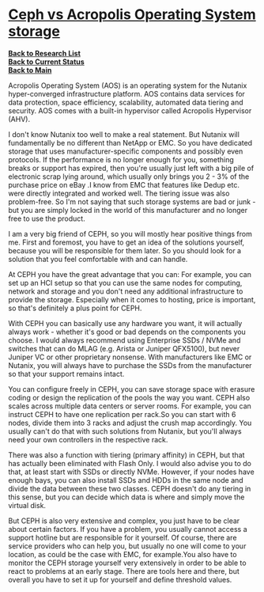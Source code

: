 # **[Ceph vs Acropolis Operating System storage](https://forum.proxmox.com/threads/nutanix-vs-proxmox-with-ceph.137109/#:~:text=With%20manufacturers%20like%20EMC%20or,pools%20the%20way%20you%20want.)**

**[Back to Research List](../../../research_list.md)**\
**[Back to Current Status](../../../../a_status/detailed_status.md)**\
**[Back to Main](../../../../README.md)**

Acropolis Operating System (AOS) is an operating system for the Nutanix hyper-converged infrastructure platform. AOS contains data services for data protection, space efficiency, scalability, automated data tiering and security. AOS comes with a built-in hypervisor called Acropolis Hypervisor (AHV).

I don't know Nutanix too well to make a real statement. But Nutanix will fundamentally be no different than NetApp or EMC. So you have dedicated storage that uses manufacturer-specific components and possibly even protocols. If the performance is no longer enough for you, something breaks or support has expired, then you're usually just left with a big pile of electronic scrap lying around, which usually only brings you 2 - 3% of the purchase price on eBay .I know from EMC that features like Dedup etc. were directly integrated and worked well. The tiering issue was also problem-free. So I'm not saying that such storage systems are bad or junk - but you are simply locked in the world of this manufacturer and no longer free to use the product.

I am a very big friend of CEPH, so you will mostly hear positive things from me. First and foremost, you have to get an idea of the solutions yourself, because you will be responsible for them later. So you should look for a solution that you feel comfortable with and can handle.

At CEPH you have the great advantage that you can: For example, you can set up an HCI setup so that you can use the same nodes for computing, network and storage and you don't need any additional infrastructure to provide the storage. Especially when it comes to hosting, price is important, so that's definitely a plus point for CEPH.

With CEPH you can basically use any hardware you want, it will actually always work - whether it's good or bad depends on the components you choose. I would always recommend using Enterprise SSDs / NVMe and switches that can do MLAG (e.g. Arista or Juniper QFX5100), but never Juniper VC or other proprietary nonsense. With manufacturers like EMC or Nutanix, you will always have to purchase the SSDs from the manufacturer so that your support remains intact.

You can configure freely in CEPH, you can save storage space with erasure coding or design the replication of the pools the way you want. CEPH also scales across multiple data centers or server rooms. For example, you can instruct CEPH to have one replication per rack.So you can start with 6 nodes, divide them into 3 racks and adjust the crush map accordingly. You usually can't do that with such solutions from Nutanix, but you'll always need your own controllers in the respective rack.

There was also a function with tiering (primary affinity) in CEPH, but that has actually been eliminated with Flash Only. I would also advise you to do that, at least start with SSDs or directly NVMe. However, if your nodes have enough bays, you can also install SSDs and HDDs in the same node and divide the data between these two classes. CEPH doesn't do any tiering in this sense, but you can decide which data is where and simply move the virtual disk.

But CEPH is also very extensive and complex, you just have to be clear about certain factors. If you have a problem, you usually cannot access a support hotline but are responsible for it yourself. Of course, there are service providers who can help you, but usually no one will come to your location, as could be the case with EMC, for example.You also have to monitor the CEPH storage yourself very extensively in order to be able to react to problems at an early stage. There are tools here and there, but overall you have to set it up for yourself and define threshold values.
